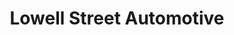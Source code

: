 ---
title: "Lowell Street Automotive"
url: /nashua/lowell-street-automotive/
shop: Autowerkstatt
---